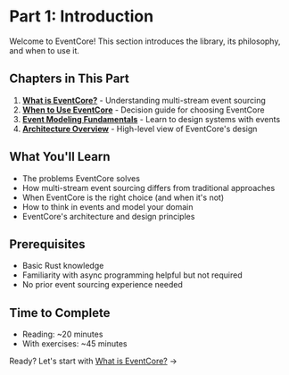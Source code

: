 # Part 1: Introduction

Welcome to EventCore! This section introduces the library, its philosophy, and when to use it.

## Chapters in This Part

1. **[What is EventCore?](./01-what-is-eventcore.md)** - Understanding multi-stream event sourcing
2. **[When to Use EventCore](./02-when-to-use-eventcore.md)** - Decision guide for choosing EventCore
3. **[Event Modeling Fundamentals](./03-event-modeling.md)** - Learn to design systems with events
4. **[Architecture Overview](./04-architecture.md)** - High-level view of EventCore's design

## What You'll Learn

- The problems EventCore solves
- How multi-stream event sourcing differs from traditional approaches
- When EventCore is the right choice (and when it's not)
- How to think in events and model your domain
- EventCore's architecture and design principles

## Prerequisites

- Basic Rust knowledge
- Familiarity with async programming helpful but not required
- No prior event sourcing experience needed

## Time to Complete

- Reading: ~20 minutes
- With exercises: ~45 minutes

Ready? Let's start with [What is EventCore?](./01-what-is-eventcore.md) →